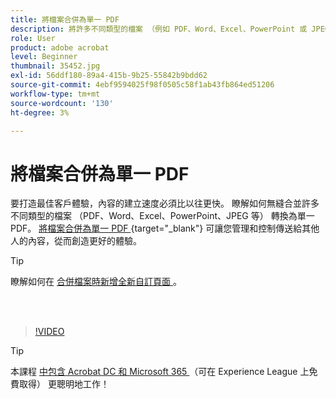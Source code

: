 ```yaml
---
title: 將檔案合併為單一 PDF
description: 將許多不同類型的檔案 （例如 PDF、Word、Excel、PowerPoint 或 JPEG） 合併為單一 PDF
role: User
product: adobe acrobat
level: Beginner
thumbnail: 35452.jpg
exl-id: 56ddf180-89a4-415b-9b25-55842b9bdd62
source-git-commit: 4ebf9594025f98f0505c58f1ab43fb864ed51206
workflow-type: tm+mt
source-wordcount: '130'
ht-degree: 3%

---
```


# 將檔案合併為單一 PDF

要打造最佳客戶體驗，內容的建立速度必須比以往更快。 瞭解如何無縫合並許多不同類型的檔案 （PDF、Word、Excel、PowerPoint、JPEG 等） 轉換為單一 PDF。 [將檔案合併為單一 PDF ](https://www.adobe.com/tw/acrobat/online/merge-pdf.html) {target="_blank"} 可讓您管理和控制傳送給其他人的內容，從而創造更好的體驗。

>[!TIP]
>
>瞭解如何在 [ 合併檔案時新增全新自訂頁面 ](add-custom-page.md) 。

<br> 

>[!VIDEO](https://video.tv.adobe.com/v/35452?quality=12&learn=on&hidetitle=true)

>[!TIP]
>
>本課程 [ 中包含 Acrobat DC 和 Microsoft 365 ](https://experienceleague.adobe.com/?recommended=Acrobat-U-1-2021.microsoft365) （可在 Experience League 上免費取得） 更聰明地工作！
